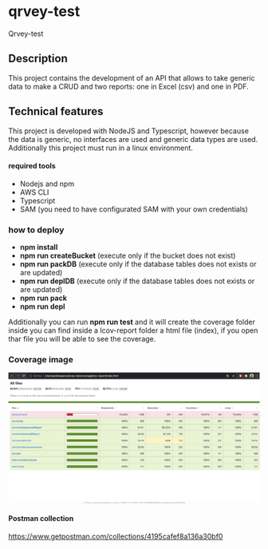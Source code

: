 # qrvey-test
Qrvey-test

## Description
This project contains the development of an API that allows to take generic data to make a CRUD and two reports: one in Excel (csv) and one in PDF. 

## Technical features
This project is developed with NodeJS and Typescript, however because the data is generic, no interfaces are used and generic data types are used. Additionally this project must run in a linux environment.

#### required tools

- Nodejs and npm
- AWS CLI
- Typescript
- SAM (you need to have configurated SAM with your own credentials)


### how to deploy

- **npm install**
- **npm run createBucket** (execute only if the bucket does not exist)
- **npm run packDB** (execute only if the database tables does not exists or are updated)
- **npm run deplDB** (execute only if the database tables does not exists or are updated)
- **npm run pack**
- **npm run depl**

Additionally you can run **npm run test** and it will create the coverage folder inside you can find inside a Icov-report folder a html file (index), if you open thar file you will be able to see the coverage.

### Coverage image

![Coverage](https://github.com/dPerez-dreamcodesoft/qrvey-test/blob/97ff24af9a950034e87362e8826ee71c240d2c24/coverageImage.png)


#### Postman collection

https://www.getpostman.com/collections/4195cafef8a136a30bf0
